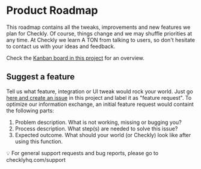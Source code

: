 # Product Roadmap

This roadmap contains all the tweaks, improvements and new features we plan for Checkly. Of course, things change and we may shuffle priorities at any time. At Checkly we learn A TON from talking to users, so don't hesitate to contact us with your ideas and feedback.

Check the [Kanban board in this project](https://github.com/checkly/roadmap/projects/1) for an overview.

## Suggest a feature

Tell us what feature, integration or UI tweak would rock your world. Just go [here and create an issue](https://github.com/checkly/product-roadmap/issues) in this project and label it as "feature request". To optimize our information exchange, an initial feature request would containt the following parts:

1. Problem description. What is not working, missing or bugging you?
2. Process description. What step(s) are needed to solve this issue?
3. Expected outcome. What should your world (or Checkly) look like after using this function.

💡 For general support requests and bug reports, please go to checklyhq.com/support
